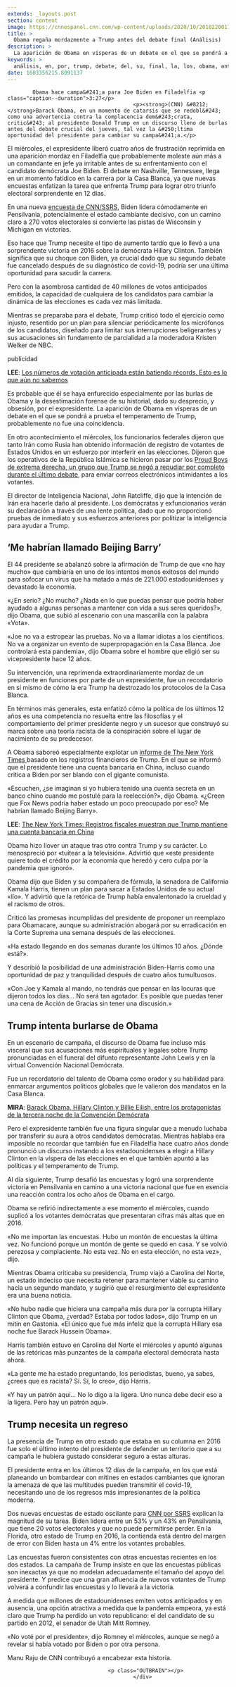 ```yaml
--- 
extends: _layouts.post 
section: content 
image: https://cnnespanol.cnn.com/wp-content/uploads/2020/10/201022001740-obama-filadelfia-evento-campana-joe-biden-voto-latino-lkl-maria-santana-00010427-full-169.jpg?quality=100&strip=info 
title: > 
  Obama regaña mordazmente a Trump antes del debate final (Análisis) 
description: > 
  La aparición de Obama en vísperas de un debate en el que se pondrá a prueba el temperamento de Trump, probablemente no fue una coincidencia.Advirtió que «este presidente quiere todo el crédito por la economía que heredó y cero culpa por la pandemia que ignoró».Y advirtió que la retórica de Trump había envalentonado la crueldad y el racismo de otros.En la Florida, otro estado de Trump en 2016, la contienda está dentro del margen de error con Biden hasta un 4% entre los votantes probables.«No voté por el presidente», dijo Romney el miércoles, aunque se negó a revelar si había votado por Biden o por otra persona. 
keywords: > 
  análisis, en, por, trump, debate, del, su, final, la, los, obama, antes, y, regaña, el, una, mordazmente, que 
date: 1603356215.8091137 
--- 
```

<div><p class="share follow flush-left invisible">
	</p>
																	<p id="fave-video1" class="first"></p>
					 
			Obama hace campa&#241;a para Joe Biden en Filadelfia <p class="caption--duration">3:27</p>
											<p><strong>(CNN) &#8212; </strong>Barack Obama, en un momento de catarsis que se redobl&#243; como una advertencia contra la complacencia dem&#243;crata, critic&#243; al presidente Donald Trump en un discurso lleno de burlas antes del debate crucial del jueves, tal vez la &#250;ltima oportunidad del presidente para cambiar su campa&#241;a.</p>
<p>El mi&#233;rcoles, el expresidente liber&#243; cuatro a&#241;os de frustraci&#243;n reprimida en una aparici&#243;n mordaz en Filadelfia que probablemente moleste a&#250;n m&#225;s a un comandante en jefe ya irritable antes de su enfrentamiento con el candidato dem&#243;crata Joe Biden. El debate en Nashville, Tennessee, llega en un momento fat&#237;dico en la carrera por la Casa Blanca, ya que nuevas encuestas enfatizan la tarea que enfrenta Trump para lograr otro triunfo electoral sorprendente en 12 d&#237;as.</p>
<p>En una nueva <a href="https://www.cnn.com/2020/10/21/politics/cnn-polls-pennsylvania-florida/index.html">encuesta de CNN/SSRS</a>, Biden lidera c&#243;modamente en Pensilvania, potencialmente el estado cambiante decisivo, con un camino claro a 270 votos electorales si convierte las pistas de Wisconsin y Michigan en victorias.</p><p id="ad_nat_btf_01" class="cnn_adtag cnn_adtag--dfp"></p><p>Eso hace que Trump necesite el tipo de aumento tard&#237;o que lo llev&#243; a una sorprendente victoria en 2016 sobre la dem&#243;crata Hillary Clinton. Tambi&#233;n significa que su choque con Biden, ya crucial dado que su segundo debate fue cancelado despu&#233;s de su diagn&#243;stico de covid-19, podr&#237;a ser una &#250;ltima oportunidad para sacudir la carrera.</p>
<p>Pero con la asombrosa cantidad de 40 millones de votos anticipados emitidos, la capacidad de cualquiera de los candidatos para cambiar la din&#225;mica de las elecciones es cada vez m&#225;s limitada.</p>
<p>Mientras se preparaba para el debate, Trump critic&#243; todo el ejercicio como injusto, resentido por un plan para silenciar peri&#243;dicamente los micr&#243;fonos de los candidatos, dise&#241;ado para limitar sus interrupciones beligerantes y sus acusaciones sin fundamento de parcialidad a la moderadora Kristen Welker de NBC.</p><p class="ad-heading-text">publicidad</p><p id="ad_out_vid_01" class="ad"></p><p><strong>LEE</strong>: <a href="https://cnnespanol.cnn.com/2020/10/20/los-numeros-de-votacion-anticipada-estan-batiendo-records-esto-es-lo-que-aun-no-sabemos/">Los n&#250;meros de votaci&#243;n anticipada est&#225;n batiendo r&#233;cords. Esto es lo que a&#250;n no sabemos</a></p>
<p>Es probable que &#233;l se haya enfurecido especialmente por las burlas de Obama y la desestimaci&#243;n forense de su historial, dado su desprecio, y obsesi&#243;n, por el expresidente. La aparici&#243;n de Obama en v&#237;speras de un debate en el que se pondr&#225; a prueba el temperamento de Trump, probablemente no fue una coincidencia.</p>
<p>En otro acontecimiento el mi&#233;rcoles, los funcionarios federales dijeron que tanto Ir&#225;n como Rusia han obtenido informaci&#243;n de registro de votantes de Estados Unidos en un esfuerzo por interferir en las elecciones. Dijeron que los operativos de la Rep&#250;blica Isl&#225;mica se hicieron pasar por los <a href="https://cnnespanol.cnn.com/2020/10/01/proud-boys-quienes-forman-este-grupo-de-ultraderecha-y-que-dijo-trump-sobre-ellos-en-el-debate/">Proud Boys de extrema derecha, un grupo que Trump se neg&#243; a repudiar por completo durante el &#250;ltimo debate</a>, para enviar correos electr&#243;nicos intimidantes a los votantes.</p>
<p>El director de Inteligencia Nacional, John Ratcliffe, dijo que la intenci&#243;n de Ir&#225;n era hacerle da&#241;o al presidente. Los dem&#243;cratas y exfuncionarios ver&#225;n su declaraci&#243;n a trav&#233;s de una lente pol&#237;tica, dado que no proporcion&#243; pruebas de inmediato y sus esfuerzos anteriores por politizar la inteligencia para ayudar a Trump.</p>
<h2>&#8216;Me habr&#237;an llamado Beijing Barry&#8217;</h2>
<p>El 44 presidente se abalanz&#243; sobre la afirmaci&#243;n de Trump de que &#171;no hay mucho&#187; que cambiar&#237;a en uno de los intentos menos exitosos del mundo para sofocar un virus que ha matado a m&#225;s de 221.000 estadounidenses y devastado la econom&#237;a.</p>
<p>&#171;&#191;En serio? &#191;No mucho? &#191;Nada en lo que puedas pensar que podr&#237;a haber ayudado a algunas personas a mantener con vida a sus seres queridos?&#187;, dijo Obama, que subi&#243; al escenario con una mascarilla con la palabra &#171;Vota&#187;.</p>
<p>&#171;Joe no va a estropear las pruebas. No va a llamar idiotas a los cient&#237;ficos. No va a organizar un evento de superpropagaci&#243;n en la Casa Blanca. Joe controlar&#225; esta pandemia&#187;, dijo Obama sobre el hombre que eligi&#243; ser su vicepresidente hace 12 a&#241;os.</p>
<p>Su intervenci&#243;n, una reprimenda extraordinariamente mordaz de un presidente en funciones por parte de un expresidente, fue un recordatorio en s&#237; mismo de c&#243;mo la era Trump ha destrozado los protocolos de la Casa Blanca.</p>
<p>En t&#233;rminos m&#225;s generales, esta enfatiz&#243; c&#243;mo la pol&#237;tica de los &#250;ltimos 12 a&#241;os es una competencia no resuelta entre las filosof&#237;as y el comportamiento del primer presidente negro y un sucesor que construy&#243; su marca sobre una teor&#237;a racista de la conspiraci&#243;n sobre el lugar de nacimiento de su predecesor.</p>
<p>A Obama sabore&#243; especialmente explotar un <a href="https://www.nytimes.com/2020/10/20/us/trump-taxes-china.html">informe de The New York Times </a>basado en los registros financieros de Trump. En el que se inform&#243; que el presidente tiene una cuenta bancaria en China, incluso cuando critica a Biden por ser blando con el gigante comunista.</p>
<p>&#171;Escuchen, &#191;se imaginan si yo hubiera tenido una cuenta secreta en un banco chino cuando me postul&#233; para la reelecci&#243;n?&#187;, dijo Obama. &#171;&#191;Creen que Fox News podr&#237;a haber estado un poco preocupado por eso? Me habr&#237;an llamado Beijing Barry&#187;.</p>
<p><strong>LEE</strong>: <a href="https://cnnespanol.cnn.com/2020/10/21/new-york-times-registros-fiscales-muestran-que-trump-mantiene-una-cuenta-bancaria-en-china/">The New York Times: Registros fiscales muestran que Trump mantiene una cuenta bancaria en China</a></p>
<p>Obama hizo llover un ataque tras otro contra Trump y su car&#225;cter. Lo menospreci&#243; por &#171;tuitear a la televisi&#243;n&#187;. Advirti&#243; que &#171;este presidente quiere todo el cr&#233;dito por la econom&#237;a que hered&#243; y cero culpa por la pandemia que ignor&#243;&#187;.</p>
<p>Obama dijo que Biden y su compa&#241;era de f&#243;rmula, la senadora de California Kamala Harris, tienen un plan para sacar a Estados Unidos de su actual &#171;l&#237;o&#187;. Y advirti&#243; que la ret&#243;rica de Trump hab&#237;a envalentonado la crueldad y el racismo de otros.</p>
<p>Critic&#243; las promesas incumplidas del presidente de proponer un reemplazo para Obamacare, aunque su administraci&#243;n abogar&#225; por su erradicaci&#243;n en la Corte Suprema una semana despu&#233;s de las elecciones.</p>
<p>&#171;Ha estado llegando en dos semanas durante los &#250;ltimos 10 a&#241;os. &#191;D&#243;nde est&#225;?&#187;.</p>
<p>Y describi&#243; la posibilidad de una administraci&#243;n Biden-Harris como una oportunidad de paz y tranquilidad despu&#233;s de cuatro a&#241;os tumultuosos.</p>
<p>&#171;Con Joe y Kamala al mando, no tendr&#225;s que pensar en las locuras que dijeron todos los d&#237;as&#8230; No ser&#225; tan agotador. Es posible que puedas tener una cena de Acci&#243;n de Gracias sin tener una discusi&#243;n.&#187;</p>
<h2>Trump intenta burlarse de Obama</h2>
<p>En un escenario de campa&#241;a, el discurso de Obama fue incluso m&#225;s visceral que sus acusaciones m&#225;s espirituales y legales sobre Trump pronunciadas en el funeral del difunto representante John Lewis y en la virtual Convenci&#243;n Nacional Dem&#243;crata.</p>
<p>Fue un recordatorio del talento de Obama como orador y su habilidad para enmarcar argumentos pol&#237;ticos globales que le valieron dos mandatos en la Casa Blanca.</p>
<p><strong>MIRA</strong>: <a href="https://cnnespanol.cnn.com/video/barack-obama-hillary-clinton-billie-eilish-tercera-noche-convencion-nacional-democrata-dig-original-pkg/">Barack Obama, Hillary Clinton y Billie Eilish, entre los protagonistas de la tercera noche de la Convenci&#243;n Dem&#243;crata</a></p>
<p>Pero el expresidente tambi&#233;n fue una figura singular que a menudo luchaba por transferir su aura a otros candidatos dem&#243;cratas. Mientras hablaba era imposible no recordar que tambi&#233;n fue en Filadelfia hace cuatro a&#241;os donde pronunci&#243; un discurso instando a los estadounidenses a elegir a Hillary Clinton en la v&#237;spera de las elecciones en el que tambi&#233;n apunt&#243; a las pol&#237;ticas y el temperamento de Trump.</p>
<p>Al d&#237;a siguiente, Trump desafi&#243; las encuestas y logr&#243; una sorprendente victoria en Pensilvania en camino a una victoria nacional que fue en esencia una reacci&#243;n contra los ocho a&#241;os de Obama en el cargo.</p>
<p>Obama se refiri&#243; indirectamente a ese momento el mi&#233;rcoles, cuando suplic&#243; a los votantes dem&#243;cratas que presentaran cifras m&#225;s altas que en 2016.</p>
<p>&#171;No me importan las encuestas. Hubo un mont&#243;n de encuestas la &#250;ltima vez. No funcion&#243; porque un mont&#243;n de gente se qued&#243; en casa. Y se volvi&#243; perezosa y complaciente. No esta vez. No en esta elecci&#243;n, no esta vez&#187;, dijo.</p>
<p>Mientras Obama criticaba su presidencia, Trump viaj&#243; a Carolina del Norte, un estado indeciso que necesita retener para mantener viable su camino hacia un segundo mandato, y sugiri&#243; que el resurgimiento del expresidente era una buena noticia.</p>
<p>&#171;No hubo nadie que hiciera una campa&#241;a m&#225;s dura por la corrupta Hillary Clinton que Obama, &#191;verdad? Estaba por todos lados&#187;, dijo Trump en un mitin en Gastonia. &#171;El &#250;nico que fue m&#225;s infeliz que la corrupta Hillary esa noche fue Barack Hussein Obama&#187;.</p>
<p>Harris tambi&#233;n estuvo en Carolina del Norte el mi&#233;rcoles y apunt&#243; algunas de las ret&#243;ricas m&#225;s punzantes de la campa&#241;a electoral dem&#243;crata hasta ahora.</p>
<p>&#171;La gente me ha estado preguntando, los periodistas, bueno, ya sabes, &#191;crees que es racista? S&#237;. S&#237;, lo creo&#187;, dijo Harris.</p>
<p>&#171;Y hay un patr&#243;n aqu&#237;&#8230; No lo digo a la ligera. Uno nunca debe decir eso a la ligera. Pero hay un patr&#243;n aqu&#237;&#187;.</p>
<h2>Trump necesita un regreso</h2>
<p>La presencia de Trump en otro estado que estaba en su columna en 2016 fue solo el &#250;ltimo intento del presidente de defender un territorio que a su campa&#241;a le hubiera gustado considerar seguro a estas alturas.</p>
<p>El presidente entra en los &#250;ltimos 12 d&#237;as de la campa&#241;a, en los que est&#225; planeando un bombardear con m&#237;tines en estados cambiantes que ignoran la amenaza de que las multitudes pueden transmitir el covid-19, necesitando uno de los regresos m&#225;s impresionantes de la pol&#237;tica moderna.</p>
<p>Dos nuevas encuestas de estado oscilante para <a href="http://www.cnn.com/2020/10/21/politics/cnn-polls-pennsylvania-florida/index.html">CNN por SSRS</a> explican la magnitud de su tarea. Biden lidera entre un 53% y un 43% en Pensilvania, que tiene 20 votos electorales y que no puede permitirse perder. En la Florida, otro estado de Trump en 2016, la contienda est&#225; dentro del margen de error con Biden hasta un 4% entre los votantes probables.</p>
<p>Las encuestas fueron consistentes con otras encuestas recientes en los dos estados. La campa&#241;a de Trump insiste en que las encuestas p&#250;blicas son inexactas ya que no modelan adecuadamente el tama&#241;o del apoyo del presidente. Y predice que una gran afluencia de nuevos votantes de Trump volver&#225; a confundir las encuestas y lo llevar&#225; a la victoria.</p>
<p>A medida que millones de estadounidenses emiten votos anticipados y en ausencia, una opci&#243;n atractiva a medida que la pandemia empeora, ya est&#225; claro que Trump ha perdido un voto republicano: el del candidato de su partido en 2012, el senador de Utah Mitt Romney.</p>
<p>&#171;No vot&#233; por el presidente&#187;, dijo Romney el mi&#233;rcoles, aunque se neg&#243; a revelar si hab&#237;a votado por Biden o por otra persona.</p>
<p>Manu Raju de CNN contribuy&#243; a encabezar esta historia.</p>
									
									

									
									
	 

									
									<p class="OUTBRAIN"></p>
											</div>